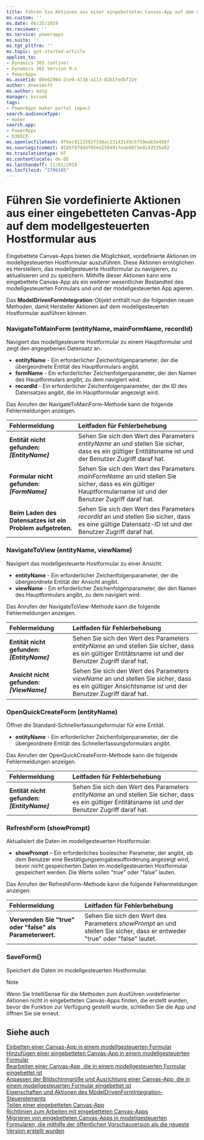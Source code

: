 ```yaml
---
title: Führen Sie Aktionen aus einer eingebetteten Canvas-App auf dem modellgesteuerten Hostformular aus | MicrosoftDocs
ms.custom: ''
ms.date: 06/25/2019
ms.reviewer: ''
ms.service: powerapps
ms.suite: ''
ms.tgt_pltfrm: ''
ms.topic: get-started-article
applies_to:
- Dynamics 365 (online)
- Dynamics 365 Version 9.x
- PowerApps
ms.assetid: 00e62904-2ce9-4730-a113-02b1fedbf22e
author: Aneesmsft
ms.author: matp
manager: kvivek
tags:
- PowerApps maker portal impact
search.audienceType:
- maker
search.app:
- PowerApps
- D365CE
ms.openlocfilehash: 0f6ec9122582f338ac23143149c6f59ea63e456f
ms.sourcegitcommit: 8185f87dddf05ee256491feab9873e9143535e02
ms.translationtype: HT
ms.contentlocale: de-DE
ms.lasthandoff: 11/01/2019
ms.locfileid: "2706105"
---
```

# <a name="perform-predefined-actions-on-the-host-model-driven-form-from-within-an-embedded-canvas-app"></a>Führen Sie vordefinierte Aktionen aus einer eingebetteten Canvas-App auf dem modellgesteuerten Hostformular aus
Eingebettete Canvas-Apps bieten die Möglichkeit, vordefinierte Aktionen im modellgesteuerten Hostformular auszuführen. Diese Aktionen ermöglichen es Herstellern, das modellgesteuerte Hostformular zu navigieren, zu aktualisieren und zu speichern. Mithilfe dieser Aktionen kann eine eingebettete Canvas-App als ein weiterer wesentlicher Bestandteil des modellgesteuerten Formulars und und der modellgesteuerten App agieren.  

Das **ModelDrivenFormIntegration**-Objekt enthält nun die folgenden neuen Methoden, damit Hersteller Aktionen auf dem modellgesteuerten Hostformular ausführen können.  
  
### <a name="navigatetomainformentityname-mainformname-recordid"></a>NavigateToMainForm (entityName, mainFormName, recordId)
Navigiert das modellgesteuerte Hostformular zu einem Hauptformular und zeigt den angegebenen Datensatz an.  
* **entityName** - Ein erforderlicher Zeichenfolgenparameter, der die übergeordnete Entität des Hauptformulars angibt.  
* **formName** - Ein erforderlicher Zeichenfolgenparameter, der den Namen des Hauptformulars angibt, zu dem navigiert wird.  
* **recordId** - Ein erforderlicher Zeichenfolgenparameter, der die ID des Datensatzes angibt, die im Hauptformular angezeigt wird.  
 
Das Anrufen der NavigateToMainForm-Methode kann die folgende Fehlermeldungen anzeigen.
  
| Fehlermeldung | Leitfaden für Fehlerbehebung |
|:--------------|:-------------------------|
|**Entität nicht gefunden: *[EntityName]*** | Sehen Sie sich den Wert des Parameters *entityName* an und stellen Sie sicher, dass es ein gültiger Entitätsname ist und der Benutzer Zugriff daraf hat. |
|**Formular nicht gefunden: *[FormName]*** | Sehen Sie sich den Wert des Parameters *mainFormName* an und stellen Sie sicher, dass es ein gültiger Hauptformularname ist und der Benutzer Zugriff daraf hat. |
|**Beim Laden des Datensatzes ist ein Problem aufgetreten.** | Sehen Sie sich den Wert des Parameters *recordId* an und stellen Sie sicher, dass es eine gültige Datensatz-ID ist und der Benutzer Zugriff daraf hat. |
  
  
### <a name="navigatetoviewentityname-viewname"></a>NavigateToView (entityName, viewName)
Navigiert das modellgesteuerte Hostformular zu einer Ansicht.  
* **entityName** - Ein erforderlicher Zeichenfolgenparameter, der die übergeordnete Entität der Ansicht angibt.  
* **viewName** - Ein erforderlicher Zeichenfolgenparameter, der den Namen des Hauptformulars angibt, zu dem navigiert wird.  
 
Das Anrufen der NavigateToView-Methode kann die folgende Fehlermeldungen anzeigen.
  
| Fehlermeldung | Leitfaden für Fehlerbehebung |
|:--------------|:-------------------------|
|**Entität nicht gefunden: *[EntityName]*** | Sehen Sie sich den Wert des Parameters *entityName* an und stellen Sie sicher, dass es ein gültiger Entitätsname ist und der Benutzer Zugriff daraf hat. |
|**Ansicht nicht gefunden: *[ViewName]*** | Sehen Sie sich den Wert des Parameters *viewName* an und stellen Sie sicher, dass es ein gültiger Ansichtsname ist und der Benutzer Zugriff daraf hat. |
  
  
### <a name="openquickcreateformentityname"></a>OpenQuickCreateForm (entityName)  
Öffnet die Standard-Schnellerfassungsformular für eine Entität.  
* **entityName** - Ein erforderlicher Zeichenfolgenparameter, der die übergeordnete Entität des Schnellerfassungsformulars angibt.  
 
Das Anrufen der OpenQuickCreateForm-Methode kann die folgende Fehlermeldungen anzeigen.
  
| Fehlermeldung | Leitfaden für Fehlerbehebung |
|:--------------|:-------------------------|
|**Entität nicht gefunden: *[EntityName]*** | Sehen Sie sich den Wert des Parameters *entityName* an und stellen Sie sicher, dass es ein gültiger Entitätsname ist und der Benutzer Zugriff daraf hat. |
  
  
### <a name="refreshformshowprompt"></a>RefreshForm (showPrompt)  
Aktualisiert die Daten im modellgesteuerten Hostformular.  
* **showPrompt** – Ein erforderliches boolescher Parameter, der angibt, ob dem Benutzer eine Bestätigungseingabeaufforderung angezeigt wird, bevor nicht gespeicherten Daten im modellgesteuerten Hostformular gespeichert werden. Die Werte sollen "true" oder "false" lauten.
 
Das Anrufen der RefreshForm-Methode kann die folgende Fehlermeldungen anzeigen.
  
| Fehlermeldung | Leitfaden für Fehlerbehebung |
|:--------------|:-------------------------|
|**Verwenden Sie "true" oder "false" als Parameterwert.** | Sehen Sie sich den Wert des Parameters *showPrompt* an und stellen Sie sicher, dass er entweder "true" oder "false" lautet. |
  
  
### <a name="saveform"></a>SaveForm()  
Speichert die Daten im modellgesteuerten Hostformular.  


> [!NOTE]
> Wenn Sie IntelliSense für die Methoden zum Ausführen vordefinierter Aktionen nicht in eingebetteten Canvas-Apps finden, die erstellt wurden, bevor die Funktion zur Verfügung gestellt wurde, schließen Sie die App und öffnen Sie sie erneut. 

## <a name="see-also"></a>Siehe auch
[Einbetten einer Canvas-App in einem modellgesteuerten Formular](embed-canvas-app-in-form.md) <br />
[Hinzufügen einer eingebetteten Canvas-App in einem modellgesteuerten Formular](embedded-canvas-app-add-classic-designer.md) <br />
[Bearbeiten einer Canvas-App, die in einem modellgesteuerten Formular eingebettet ist](embedded-canvas-app-edit-classic-designer.md) <br />
[Anpassen der Bildschirmgröße und Ausrichtung einer Canvas-App, die in einem modellgesteuerten Formular eingebettet ist](embedded-canvas-app-customize-screen.md) <br />
[Eigenschaften und Aktionen des ModelDrivenFormIntegration-Steuerelements](embedded-canvas-app-properties-actions.md) <br />
[Teilen einer eingebetteten Canvas-App](share-embedded-canvas-app.md) <br />
[Richtlinien zum Arbeiten mit eingebetteten Canvas-Apps](embedded-canvas-app-guidelines.md) <br />
[Migrieren von eingebetteten Canvas-Apps in modellgesteuerten Formularen, die mithilfe der öffentlichen Vorschauversion als die neueste Version erstellt wurden](embedded-canvas-app-migrate-from-preview.md) <br />

